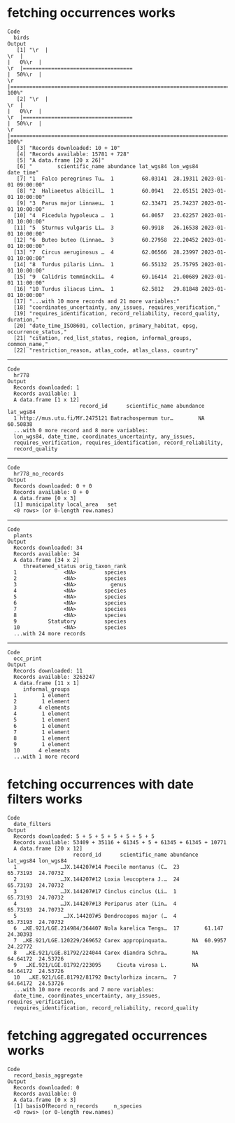 # fetching occurrences works

    Code
      birds
    Output
       [1] "\r  |                                                                            \r  |                                                                      |   0%\r  |                                                                            \r  |===================================                                   |  50%\r  |                                                                            \r  |======================================================================| 100%"
       [2] "\r  |                                                                            \r  |                                                                      |   0%\r  |                                                                            \r  |===================================                                   |  50%\r  |                                                                            \r  |======================================================================| 100%"
       [3] "Records downloaded: 10 + 10"                                                                                                                                                                                                                                                                                                                                                                                                                                                                           
       [4] "Records available: 15781 + 728"                                                                                                                                                                                                                                                                                                                                                                                                                                                                        
       [5] "A data.frame [20 x 26]"                                                                                                                                                                                                                                                                                                                                                                                                                                                                                
       [6] "        scientific_name abundance lat_wgs84 lon_wgs84           date_time"                                                                                                                                                                                                                                                                                                                                                                                                                             
       [7] "1  Falco peregrinus Tu…  1         68.03141  28.19311 2023-01-01 09:00:00"                                                                                                                                                                                                                                                                                                                                                                                                                             
       [8] "2  Haliaeetus albicill…  1         60.0941   22.05151 2023-01-01 10:00:00"                                                                                                                                                                                                                                                                                                                                                                                                                             
       [9] "3  Parus major Linnaeu…  1         62.33471  25.74237 2023-01-01 10:00:00"                                                                                                                                                                                                                                                                                                                                                                                                                             
      [10] "4  Ficedula hypoleuca …  1         64.0057   23.62257 2023-01-01 10:00:00"                                                                                                                                                                                                                                                                                                                                                                                                                             
      [11] "5  Sturnus vulgaris Li…  3         60.9918   26.16538 2023-01-01 10:00:00"                                                                                                                                                                                                                                                                                                                                                                                                                             
      [12] "6  Buteo buteo (Linnae…  3         60.27958  22.20452 2023-01-01 10:00:00"                                                                                                                                                                                                                                                                                                                                                                                                                             
      [13] "7  Circus aeruginosus …  4         62.06566  28.23997 2023-01-01 10:00:00"                                                                                                                                                                                                                                                                                                                                                                                                                             
      [14] "8  Turdus pilaris Linn…  1         66.55132  25.75795 2023-01-01 10:00:00"                                                                                                                                                                                                                                                                                                                                                                                                                             
      [15] "9  Calidris temminckii…  4         69.16414  21.00689 2023-01-01 11:00:00"                                                                                                                                                                                                                                                                                                                                                                                                                             
      [16] "10 Turdus iliacus Linn…  1         62.5812   29.81848 2023-01-01 10:00:00"                                                                                                                                                                                                                                                                                                                                                                                                                             
      [17] "...with 10 more records and 21 more variables:"                                                                                                                                                                                                                                                                                                                                                                                                                                                        
      [18] "coordinates_uncertainty, any_issues, requires_verification,"                                                                                                                                                                                                                                                                                                                                                                                                                                           
      [19] "requires_identification, record_reliability, record_quality, duration,"                                                                                                                                                                                                                                                                                                                                                                                                                                
      [20] "date_time_ISO8601, collection, primary_habitat, epsg, occurrence_status,"                                                                                                                                                                                                                                                                                                                                                                                                                              
      [21] "citation, red_list_status, region, informal_groups, common_name,"                                                                                                                                                                                                                                                                                                                                                                                                                                      
      [22] "restriction_reason, atlas_code, atlas_class, country"                                                                                                                                                                                                                                                                                                                                                                                                                                                  

---

    Code
      hr778
    Output
      Records downloaded: 1
      Records available: 1
      A data.frame [1 x 12]
                           record_id      scientific_name abundance lat_wgs84
      1 http://mus.utu.fi/MY.2475121 Batrachospermum tur…        NA  60.50838
      ...with 0 more record and 8 more variables:
      lon_wgs84, date_time, coordinates_uncertainty, any_issues,
      requires_verification, requires_identification, record_reliability,
      record_quality

---

    Code
      hr778_no_records
    Output
      Records downloaded: 0 + 0
      Records available: 0 + 0
      A data.frame [0 x 3]
      [1] municipality local_area   set         
      <0 rows> (or 0-length row.names)

---

    Code
      plants
    Output
      Records downloaded: 34
      Records available: 34
      A data.frame [34 x 2]
         threatened_status orig_taxon_rank
      1               <NA>         species
      2               <NA>         species
      3               <NA>           genus
      4               <NA>         species
      5               <NA>         species
      6               <NA>         species
      7               <NA>         species
      8               <NA>         species
      9          Statutory         species
      10              <NA>         species
      ...with 24 more records

---

    Code
      occ_print
    Output
      Records downloaded: 11
      Records available: 3263247
      A data.frame [11 x 1]
         informal_groups
      1        1 element
      2        1 element
      3       4 elements
      4        1 element
      5        1 element
      6        1 element
      7        1 element
      8        1 element
      9        1 element
      10      4 elements
      ...with 1 more record

# fetching occurrences with date filters works

    Code
      date_filters
    Output
      Records downloaded: 5 + 5 + 5 + 5 + 5 + 5 + 5
      Records available: 53409 + 35116 + 61345 + 5 + 61345 + 61345 + 10771
      A data.frame [20 x 12]
                         record_id      scientific_name abundance lat_wgs84 lon_wgs84
      1              …JX.144207#14 Poecile montanus (C…  23        65.73193  24.70732
      2              …JX.144207#12 Loxia leucoptera J.…  24        65.73193  24.70732
      3              …JX.144207#17 Cinclus cinclus (Li…  1         65.73193  24.70732
      4              …JX.144207#13 Periparus ater (Lin…  4         65.73193  24.70732
      5               …JX.144207#5 Dendrocopos major (…  4         65.73193  24.70732
      6  …KE.921/LGE.214984/364407 Nola karelica Tengs…  17        61.147    24.30393
      7  …KE.921/LGE.120229/269652 Carex appropinquata…        NA  60.9957   24.22772
      8   …KE.921/LGE.81792/224044 Carex diandra Schra…        NA  64.64172  24.53726
      9   …KE.921/LGE.81792/223095     Cicuta virosa L.        NA  64.64172  24.53726
      10   …KE.921/LGE.81792/81792 Dactylorhiza incarn…  7         64.64172  24.53726
      ...with 10 more records and 7 more variables:
      date_time, coordinates_uncertainty, any_issues, requires_verification,
      requires_identification, record_reliability, record_quality

# fetching aggregated occurrences works

    Code
      record_basis_aggregate
    Output
      Records downloaded: 0
      Records available: 0
      A data.frame [0 x 3]
      [1] basisOfRecord n_records     n_species    
      <0 rows> (or 0-length row.names)

